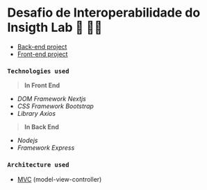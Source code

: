 # Desafio de Interoperabilidade do Insigth Lab :rocket: :astronaut:

- [Back-end project](https://github.com/joaocarvoli/desafio-insigthlab/tree/main/back-end)
- [Front-end project](https://github.com/joaocarvoli/desafio-insigthlab/tree/main/front-end)

### `Technologies used`
> **In Front End**
- *DOM Framework Nextjs*
- *CSS Framework Bootstrap*
- *Library Axios*

> **In Back End**
- *Nodejs*
- *Framework Express*

### `Architecture used`
- [MVC](https://www.freecodecamp.org/news/the-model-view-controller-pattern-mvc-architecture-and-frameworks-explained/) (model-view-controller) 

